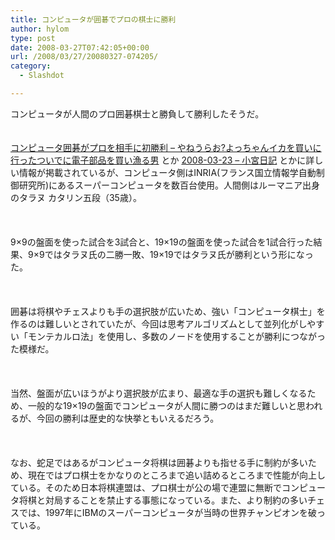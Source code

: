 ```yaml
---
title: コンピュータが囲碁でプロの棋士に勝利
author: hylom
type: post
date: 2008-03-27T07:42:05+00:00
url: /2008/03/27/20080327-074205/
category:
  - Slashdot

---
```

コンピュータが人間のプロ囲碁棋士と勝負して勝利したそうだ。  
</br>   
  [コンピュータ囲碁がプロを相手に初勝利 &#8211; やねうらお?よっちゃんイカを買いに行ったついでに電子部品を買い漁る男][1] とか   [2008-03-23 &#8211; 小宮日記][2] とかに詳しい情報が掲載されているが、コンピュータ側はINRIA(フランス国立情報学自動制御研究所)にあるスーパーコンピュータを数百台使用。人間側はルーマニア出身のタラヌ カタリン五段（35歳）。</br>  
</br>   
9×9の盤面を使った試合を3試合と、19×19の盤面を使った試合を1試合行った結果、9×9ではタラヌ氏の二勝一敗、19×19ではタラヌ氏が勝利という形になった。</br>  
</br>   
囲碁は将棋やチェスよりも手の選択肢が広いため、強い「コンピュータ棋士」を作るのは難しいとされていたが、今回は思考アルゴリズムとして並列化がしやすい「モンテカルロ法」を使用し、多数のノードを使用することが勝利につながった模様だ。</br>  
</br>   
当然、盤面が広いほうがより選択肢が広まり、最適な手の選択も難しくなるため、一般的な19×19の盤面でコンピュータが人間に勝つのはまだ難しいと思われるが、今回の勝利は歴史的な快挙ともいえるだろう。</br>  
</br>   
なお、蛇足ではあるがコンピュータ将棋は囲碁よりも指せる手に制約が多いため、現在ではプロ棋士をかなりのところまで追い詰めるところまで性能が向上している。そのため日本将棋連盟は、プロ棋士が公の場で連盟に無断でコンピュータ将棋と対局することを禁止する事態になっている。また、より制約の多いチェスでは、1997年にIBMのスーパーコンピュータが当時の世界チャンピオンを破っている。</br>  
</br>  
</br>

 [1]: http://d.hatena.ne.jp/yaneurao/20080326
 [2]: http://d.hatena.ne.jp/mkomiya/20080323
